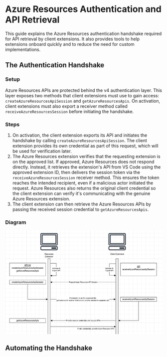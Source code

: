 # Azure Resources Authentication and API Retrieval

This guide explains the Azure Resources authentication handshake required for API retrieval by client extensions. It also provides tools to help extensions onboard quickly and to reduce the need for custom implementations.

## The Authentication Handshake

### Setup

Azure Resources APIs are protected behind the v4 authentication layer. This layer exposes two methods that client extensions must use to gain access: `createAzureResourcesApiSession` and `getAzureResourcesApis`. On activation, client extensions must also export a receiver method called `receiveAzureResourcesSession` before initiating the handshake.

### Steps

1. On activation, the client extension exports its API and initiates the handshake by calling `createAzureResourcesApiSession`. The client extension provides its own credential as part of this request, which will be used for verification later.
1. The Azure Resources extension verifies that the requesting extension is on the approved list. If approved, Azure Resources does not respond directly. Instead, it retrieves the extension's API from VS Code using the approved extension ID, then delivers the session token via the `receiveAzureResourcesSession` receiver method. This ensures the token reaches the intended recipient, even if a malicious actor initiated the request. Azure Resources also returns the original client credential so the client extension can verify it's communicating with the genuine Azure Resources extension.
1. The client extension can then retrieve the Azure Resources APIs by passing the received session credential to `getAzureResourcesApis`.

### Diagram

![Azure Resources Handshake Diagram](../../docs/media/auth/azure-resources-handshake.png)

## Automating the Handshake

<!-- Todo -->
